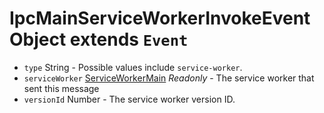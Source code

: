 # IpcMainServiceWorkerInvokeEvent Object extends `Event`

* `type` String - Possible values include `service-worker`.
* `serviceWorker` [ServiceWorkerMain](../service-worker-main.md) _Readonly_ - The service worker that sent this message
* `versionId` Number - The service worker version ID.
